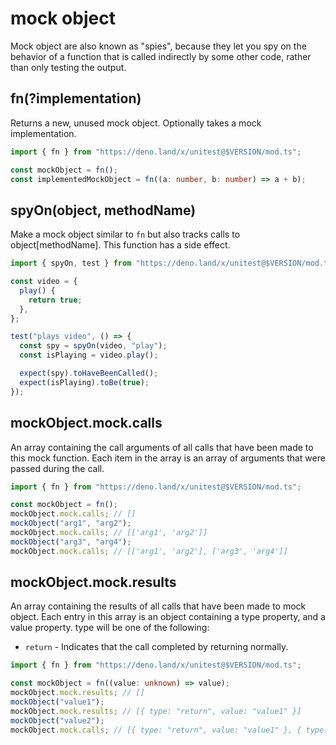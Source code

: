 # mock object

Mock object are also known as "spies", because they let you spy on the behavior
of a function that is called indirectly by some other code, rather than only
testing the output.

## fn(?implementation)

Returns a new, unused mock object. Optionally takes a mock implementation.

```ts
import { fn } from "https://deno.land/x/unitest@$VERSION/mod.ts";

const mockObject = fn();
const implementedMockObject = fn((a: number, b: number) => a + b);
```

## spyOn(object, methodName)

Make a mock object similar to `fn` but also tracks calls to object[methodName].
This function has a side effect.

```ts
import { spyOn, test } from "https://deno.land/x/unitest@$VERSION/mod.ts";

const video = {
  play() {
    return true;
  },
};

test("plays video", () => {
  const spy = spyOn(video, "play");
  const isPlaying = video.play();

  expect(spy).toHaveBeenCalled();
  expect(isPlaying).toBe(true);
});
```

## mockObject.mock.calls

An array containing the call arguments of all calls that have been made to this
mock function. Each item in the array is an array of arguments that were passed
during the call.

```ts
import { fn } from "https://deno.land/x/unitest@$VERSION/mod.ts";

const mockObject = fn();
mockObject.mock.calls; // []
mockObject("arg1", "arg2");
mockObject.mock.calls; // [['arg1', 'arg2']]
mockObject("arg3", "arg4");
mockObject.mock.calls; // [['arg1', 'arg2'], ['arg3', 'arg4']]
```

## mockObject.mock.results

An array containing the results of all calls that have been made to mock object.
Each entry in this array is an object containing a type property, and a value
property. type will be one of the following:

- `return` - Indicates that the call completed by returning normally.

```ts
import { fn } from "https://deno.land/x/unitest@$VERSION/mod.ts";

const mockObject = fn((value: unknown) => value);
mockObject.mock.results; // []
mockObject("value1");
mockObject.mock.results; // [{ type: "return", value: "value1" }]
mockObject("value2");
mockObject.mock.calls; // [{ type: "return", value: "value1" }, { type: "return"}, value: "value2" ]
```
